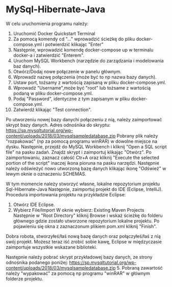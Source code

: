 # MySql-Hibernate-Java

W celu uruchomienia programu należy:

1.  Uruchomić Docker Quickstart Terminal
2.  Za pomocą komendy cd "..." wprowadzić ścieżkę do pliku docker-compose.yml i potwierdzić 	klikając "Enter"
3.  Następnie, wprowadzić komendę docker-compose up w terminalu docker-a i zatwierdzić "Enterem".
4.  Uruchom MySQL Workbench (narzędzie do zarządzania i modelowania baz danych).
6.  Otwórz/Dodaj nowe połączenie w panelu głównym.
7.  Wprowadź nazwę połączenia (może być to np nazwa bazy danych).
8.  Ustaw port, tożsamy z wartością zapisaną w pliku docker-compose.yml.
9.  Wprowadź "Username",może być "root" lub tożsame z wartością podaną w pliku docker-compose.yml.
10. Podaj "Password", identyczne z tym zapisanym w pliku docker-compose.yml.
11. Zatwierdź klikając "Test connection".

Po utworzeniu nowej bazy danychi połączeniu z nią, należy zaimportować skrypt bazy danych.
Adres odnośnika do skryptu:
https://sp.mysqltutorial.org/wp-content/uploads/2018/03/mysqlsampledatabase.zip
Pobrany plik należy "rozpakować" (np za pomocą programu winRAR) w dowolne miejsce na dysku.
Następnie, przejdź do MySQL Workbench i kliknij "Open a SQL script file" na pasku zadań.
Znajdż skrypt i zaimportuj klikając "Otwórz".
Po zaimportowaniu, zaznacz całość Ctr+A oraz kliknij "Execute the selected portion of the script" inaczej ikona pioruna na pasku narzędzi.
Następnie należy odświeżyć nowo utworzoną bazę danych klikając ikonę "Odśwież" w lewym oknie o oznaczeniu SCHEMAS.

W tym momencie należy stworzyć własne, lokalne repozytorium projektu Sql-Hibernate-Java
Następnie, zaimportuj projekt do IDE (Eclipse, IntelliJ).
Procedura importowania projektu na przykładzie Eclipse:
1. Otwórz IDE Eclipse.
2. Wybierz File/Import
	W oknie wybierz: Existing Maven Projects
	Następnie w "Root Directory" kliknij Browse i wskaż ścieżkę do folderu głównego gdzie zostało utworzone repozytorium lokalne projektu.
	Po pojawieniu się okna z zaznaczonum plikiem pom.xml kliknij "Finish".
	
Dobra robota, stworzyłeś/łaś nową bazę danych oraz połączyłeś/łaś z nią swój projekt.
Możesz teraz iść zrobić sobie kawę, Eclipse w międzyczasie zaimportuje wszystkie wskazane biblioteki.









 Następnie należy pobrać skrypt przykładowej bazy danych, ze strony odnośnika podanego poniżej: 
https://sp.mysqltutorial.org/wp-content/uploads/2018/03/mysqlsampledatabase.zip
5. Pobraną zawartość należy "wypakować" za pomocą np programu "winRAR" w głównym folderze projektu.